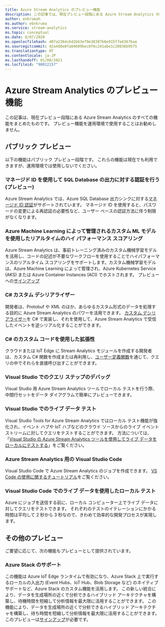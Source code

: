 ```yaml
---
title: Azure Stream Analytics のプレビュー機能
description: この記事では、現在プレビュー段階にある Azure Stream Analytics の機能を示します。
author: enkrumah
ms.author: ebnkruma
ms.service: stream-analytics
ms.topic: conceptual
ms.date: 8/07/2020
ms.openlocfilehash: d07a2364cbd2b63ef9e38387b6e915f7e63676ae
ms.sourcegitcommit: 42a4d0e8fa84609bec0f6c241abe1c20036b9575
ms.translationtype: HT
ms.contentlocale: ja-JP
ms.lasthandoff: 01/08/2021
ms.locfileid: "98012157"
---
```

# <a name="azure-stream-analytics-preview-features"></a>Azure Stream Analytics のプレビュー機能

この記事は、現在プレビュー段階にある Azure Stream Analytics のすべての機能をまとめたものです。 プレビュー機能を運用環境で使用することはお勧めしません。

## <a name="public-previews"></a>パブリック プレビュー

以下の機能はパブリック プレビュー段階です。 これらの機能は現在でも利用できますが、運用環境では使用しないでください。

### <a name="authenticate-to-sql-database-output-with-managed-identities-preview"></a>マネージド ID を使用して SQL Database の出力に対する認証を行う (プレビュー)

Azure Stream Analytics では、Azure SQL Database 出力シンクに対する[マネージド ID 認証](../active-directory/managed-identities-azure-resources/overview.md)がサポートされています。 マネージド ID を使用すると、パスワードの変更による再認証の必要性など、ユーザー ベースの認証方法に伴う制限がなくなります。 

### <a name="real-time-high-performance-scoring-with-custom-ml-models-managed-by-azure-machine-learning"></a>Azure Machine Learning によって管理されるカスタム ML モデルを使用したリアルタイムのハイ パフォーマンス スコアリング

Azure Stream Analytics は、事前トレーニング済みのカスタム機械学習モデルを活用し、コードの記述が不要なワークフローを使用することでハイパフォーマンスのリアルタイム スコアリングをサポートします。カスタム機械学習モデルは、Azure Machine Learning によって管理され、Azure Kubernetes Service (AKS) または Azure Container Instances (ACI) でホストされます。 プレビューへの[サインアップ](https://aka.ms/asapreview1)

### <a name="c-custom-de-serializers"></a>C# カスタム デシリアライザー
開発者は、Protobuf や XML のほか、あらゆるカスタム形式のデータを処理する目的に Azure Stream Analytics のパワーを活用できます。 [カスタム デシリアライザー](custom-deserializer-examples.md)を C# で実装し、それを使用して、Azure Stream Analytics で受信したイベントを逆シリアル化することができます。

### <a name="extensibility-with-c-custom-code"></a>C# のカスタム コードを使用した拡張性

クラウドまたは IoT Edge に Stream Analytics モジュールを作成する開発者は、カスタム C# 関数を作成または再利用し、[ユーザー定義関数](stream-analytics-edge-csharp-udf-methods.md)を通じて、クエリの中でそれらを直接呼び出すことができます。

### <a name="debug-query-steps-in-visual-studio"></a>Visual Studio でのクエリ ステップのデバッグ

Visual Studio 用 Azure Stream Analytics ツールでローカル テストを行う際、中間行セットをデータ ダイアグラムで簡単にプレビューできます。 


### <a name="live-data-testing-in-visual-studio"></a>Visual Studio でのライブ データ テスト

Visual Studio Tools for Azure Stream Analytics ではローカル テスト機能が強化され、イベント ハブや IoT ハブなどのクラウド ソースからのライブ イベント ストリームに対してクエリをテストすることができます。 方法については、「[Visual Studio の Azure Stream Analytics ツールを使用してライブ データをローカルにテストする](stream-analytics-live-data-local-testing.md)」をご覧ください。

### <a name="visual-studio-code-for-azure-stream-analytics"></a>Azure Stream Analytics 用の Visual Studio Code

Visual Studio Code で Azure Stream Analytics のジョブを作成できます。 [VS Code の使用に関するチュートリアル](./quick-create-visual-studio-code.md)をご覧ください。

### <a name="local-testing-with-live-data-in-visual-studio-code"></a>Visual Studio Code でのライブ データを使用したローカル テスト

Azure にジョブを送信する前に、ローカル コンピューター上でライブ データに対してクエリをテストできます。 それぞれのテストのイテレーションにかかる時間は平均して 2 秒から 3 秒なので、きわめて効率的な開発プロセスが実現します。

## <a name="other-previews"></a>その他のプレビュー

ご要望に応じて、次の機能もプレビューとして提供されています。

### <a name="support-for-azure-stack"></a>Azure Stack のサポート
この機能は Azure IoT Edge ランタイムで有効になり、Azure Stack 上で実行するローカルの入出力 (Event Hubs、IoT Hub、Blob Storage など) のネイティブ サポートなど、Azure Stack のカスタム機能を活用します。 この新しい統合により、データを生成場所の近くで分析できるハイブリッド アーキテクチャを構築し、待機時間を短縮して分析情報を最大限に活用することができます。
この機能により、データを生成場所の近くで分析できるハイブリッド アーキテクチャを構築し、待ち時間を短縮して分析情報を最大限に活用することができます。 このプレビューは[サインアップ](https://aka.ms/asapreview1)が必要です。